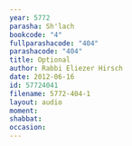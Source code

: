 ```yaml
---
year: 5772
parasha: Sh'lach
bookcode: "4"
fullparashacode: "404"
parashacode: "404"
title: Optional
author: Rabbi Eliezer Hirsch
date: 2012-06-16
id: 57724041
filename: 5772-404-1
layout: audio
moment: 
shabbat: 
occasion: 
---
```

